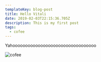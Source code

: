 ```yaml
---
templateKey: blog-post
title: Hello Vitali
date: 2019-02-03T22:15:36.705Z
description: This is my first post
tags:
  - cofee
---
```

Yahooooooooooooooooooooooooooooooooo

![cofee](/img/products-grid2.jpg "cofee")
